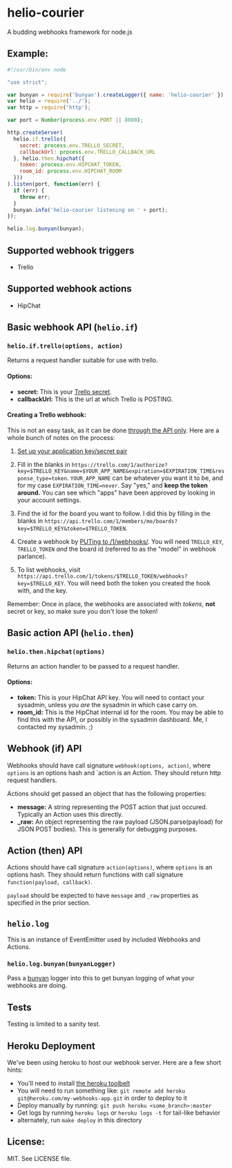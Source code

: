 # helio-courier

A budding webhooks framework for node.js

## Example:

```js
#!/usr/bin/env node

"use strict";

var bunyan = require('bunyan').createLogger({ name: 'helio-courier' });
var helio = require('../');
var http = require('http');

var port = Number(process.env.PORT || 8080);

http.createServer(
  helio.if.trello({
    secret: process.env.TRELLO_SECRET,
    callbackUrl: process.env.TRELLO_CALLBACK_URL
  }, helio.then.hipchat({
    token: process.env.HIPCHAT_TOKEN,
    room_id: process.env.HIPCHAT_ROOM
  }))
).listen(port, function(err) {
  if (err) {
    throw err;
  }
  bunyan.info('helio-courier listening on ' + port);
});

helio.log.bunyan(bunyan);
```

## Supported webhook triggers

* Trello

## Supported webhook actions

* HipChat

## Basic webhook API (`helio.if`)

### `helio.if.trello(options, action)`

Returns a request handler suitable for use with trello.

#### Options:

* **secret:** This is your [Trello secret](https://trello.com/1/appKey/generate).
* **callbackUrl:** This is the url at which Trello is POSTING.

#### Creating a Trello webhook:

This is not an easy task, as it can be done [through the API only](https://trello.com/docs/api/webhook/index.html). Here are a whole bunch of notes on the process:

1. [Set up your application key/secret pair](https://trello.com/1/appKey/generate)

2. Fill in the blanks in `https://trello.com/1/authorize?key=$TRELLO_KEY&name=$YOUR_APP_NAME&expiration=$EXPIRATION_TIME&response_type=token`. `YOUR_APP_NAME` can be whatever you want it to be, and for my case `EXPIRATION_TIME=never`. Say "yes," and **keep the token around.** You can see which "apps" have been approved by looking in your account settings.

3. Find the id for the board you want to follow. I did this by filling in the blanks in `https://api.trello.com/1/members/me/boards?key=$TRELLO_KEY&token=$TRELLO_TOKEN`.

4. Create a webhook by [PUTing to /1/webhooks/](https://trello.com/docs/api/webhook/index.html). You will need `TRELLO_KEY`, `TRELLO_TOKEN` *and* the board id (referred to as the "model" in webhook parlance).

5. To list webhooks, visit `https://api.trello.com/1/tokens/$TRELLO_TOKEN/webhooks?key=$TRELLO_KEY`. You will need both the token you created the hook with, and the key.

Remember: Once in place, the webhooks are associated with *tokens*, **not** secret or key, so make sure you don't lose the token!

## Basic action API (`helio.then`)

### `helio.then.hipchat(options)`

Returns an action handler to be passed to a request handler.

#### Options:

* **token:** This is your HipChat API key. You will need to contact your sysadmin, unless you *are* the sysadmin in which case carry on.
* **room_id:** This is the HipChat internal id for the room. You may be able to find this with the API, or possibly in the sysadmin dashboard. Me, I contacted my sysadmin. ;)

## Webhook (if) API

Webhooks should have call signature `webhook(options, action)`, where `options` is an options hash and `action is an Action. They should return http request handlers.

Actions should get passed an object that has the following properties:

* **message:** A string representing the POST action that just occured. Typically an Action uses this directly.
* **_raw:** An object representing the raw payload (JSON.parse(payload) for JSON POST bodies). This is generally for debugging purposes.

## Action (then) API

Actions should have call signature `action(options)`, where `options` is an options hash. They should return functions with call signature `function(payload, callback)`.

`payload` should be expected to have `message` and `_raw` properties as specified in the prior section.

## `helio.log`

This is an instance of EventEmitter used by included Webhooks and Actions.

### `helio.log.bunyan(bunyanLogger)`

Pass a [bunyan](https://github.com/trentm/node-bunyan) logger into this to get bunyan logging of what your webhooks are doing.

## Tests

Testing is limited to a sanity test.

## Heroku Deployment

We've been using heroku to host our webhook server. Here are a few short hints:

* You'll need to install [the heroku toolbelt](https://toolbelt.heroku.com/)
* You will need to run something like: `git remote add heroku git@heroku.com/my-webhooks-app.git` in order to deploy to it
* Deploy manually by running: `git push heroku <some_branch>:master`
* Get logs by running `heroku logs` or `heroku logs -t` for tail-like behavior
* alternately, run `make deploy` in this directory

## License:

MIT. See LICENSE file.
